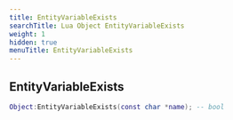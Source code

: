 ```yaml
---
title: EntityVariableExists
searchTitle: Lua Object EntityVariableExists
weight: 1
hidden: true
menuTitle: EntityVariableExists
---
```

## EntityVariableExists
```lua
Object:EntityVariableExists(const char *name); -- bool
```